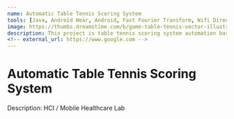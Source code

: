 ```yaml
---
name: Automatic Table Tennis Scoring System
tools: [Java, Android Wear, Android, Fast Fourier Transform, Wifi Direct, 2017]
image: https://thumbs.dreamstime.com/b/game-table-tennis-vector-illustration-cartoon-players-playing-isolated-plain-background-118875142.jpg
description: This project is table tennis scoring system automation based on wearable device data analytics and sound recognition with FFT.
<!-- external_url: https://www.google.com -->
---
```


# Automatic Table Tennis Scoring System

Description: HCI / Mobile Healthcare Lab